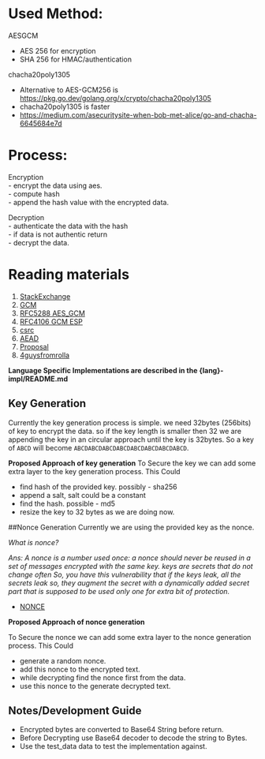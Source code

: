 # Used Method: 
   AESGCM
   - AES 256 for encryption
   - SHA 256 for HMAC/authentication

  chacha20poly1305
   - Alternative to AES-GCM256 is https://pkg.go.dev/golang.org/x/crypto/chacha20poly1305
   - chacha20poly1305 is faster
   - https://medium.com/asecuritysite-when-bob-met-alice/go-and-chacha-6645684e7d

# Process:
   Encryption   
    - encrypt the data using aes.  
    - compute hash  
    - append the hash value with the encrypted data.  
   
   Decryption  
    - authenticate the data with the hash  
    - if data is not authentic return  
    - decrypt the data.

# Reading materials
  1. [StackExchange](http://security.stackexchange.com/a/65645)
  2. [GCM](https://en.wikipedia.org/wiki/Galois/Counter_Mode)
  3. [RFC5288 AES_GCM](https://tools.ietf.org/html/rfc5288#page-2)
  4. [RFC4106 GCM ESP](https://tools.ietf.org/html/rfc4106#page-3)
  5. [csrc](http://csrc.nist.gov/groups/ST/toolkit/BCM/documents/proposedmodes/gcm/gcm-spec.pdf)
  6. [AEAD](https://en.wikipedia.org/wiki/Authenticated_encryption)
  7. [Proposal](https://docs.google.com/document/d/1heqCZ1c4lUADQNWJG8RcDE9JNuIL40VePGVeQAjpi1I/edit#bookmark=id.l1ke7mjhe5fy)
  8. [4guysfromrolla](http://www.4guysfromrolla.com/articles/081705-1.aspx)
  
  **Language Specific Implementations are described in the {lang}-impl/README.md**

## Key Generation
Currently the key generation process is simple. we need 32bytes (256bits) of key to encrypt the data.
so if the key length is smaller then 32 we are appending the key in an circular approach until
the key is 32bytes. So a key of `ABCD` will become `ABCDABCDABCDABCDABCDABCDABCDABCD`.

**Proposed Approach of key generation**
To Secure the key we can add some extra layer to the key generation process. This Could
  - find hash of the provided key. possibly - sha256
  - append a salt, salt could be a constant
  - find the hash. possible - md5
  - resize the key to 32 bytes as we are doing now.
      
      
      
##Nonce Generation
Currently we are using the provided key as the nonce.


*What is nonce?*

*Ans: A nonce is a number used once: a nonce should never be reused in a set of messages 
encrypted with the same key. keys are secrets that do not change often
So, you have this vulnerability that if the keys leak, all the secrets leak
so, they augment the secret with a dynamically added secret part that is supposed to be used only one
for extra bit of protection.*

- [NONCE](https://en.wikipedia.org/wiki/Cryptographic_nonce)


 **Proposed Approach of nonce generation**
 
 To Secure the nonce we can add some extra layer to the nonce generation process. This Could
  - generate a random nonce.
  - add this nonce to the encrypted text.
  - while decrypting find the nonce first from the data.
  - use this nonce to the generate decrypted text.

## Notes/Development Guide
  - Encrypted bytes are converted to Base64 String before return.
  - Before Decrypting use Base64 decoder to decode the string to Bytes.
  - Use the test_data data to test the implementation against.
